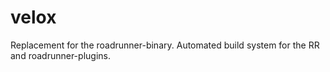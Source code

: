 # velox
Replacement for the roadrunner-binary. Automated build system for the RR and roadrunner-plugins.
